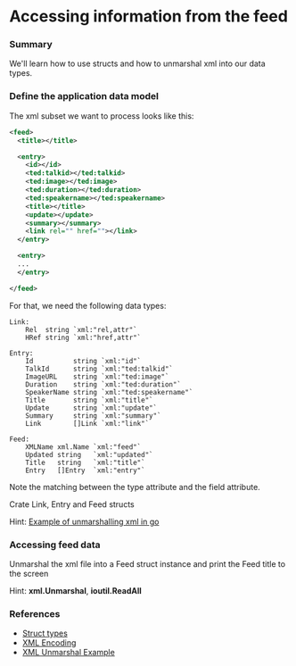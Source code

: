 # Accessing information from the feed

### Summary
We'll learn how to use structs and how to unmarshal xml into our data types.

### Define the application data model
The xml subset we want to process looks like this:

```xml
<feed>
  <title></title>

  <entry>
    <id></id>
    <ted:talkid></ted:talkid>
    <ted:image></ted:image>
    <ted:duration></ted:duration>
    <ted:speakername></ted:speakername>
    <title></title>
    <update></update>
    <summary></summary>
    <link rel="" href=""></link>
  </entry>

  <entry>
  ...
  </entry>

</feed>
```

For that, we need the following data types:

```
Link:
	Rel  string `xml:"rel,attr"`
	HRef string `xml:"href,attr"`

Entry:
	Id          string `xml:"id"`
	TalkId      string `xml:"ted:talkid"`
	ImageURL    string `xml:"ted:image"`
	Duration    string `xml:"ted:duration"`
	SpeakerName string `xml:"ted:speakername"`
	Title       string `xml:"title"`
	Update      string `xml:"update"`
	Summary     string `xml:"summary"`
	Link        []Link `xml:"link"`

Feed:
	XMLName xml.Name `xml:"feed"`
	Updated string   `xml:"updated"`
	Title   string   `xml:"title"`
	Entry   []Entry  `xml:"entry"`
```

Note the matching between the type attribute and the field attribute.

Crate Link, Entry and Feed structs

Hint: [Example of unmarshalling xml in go](https://golang.org/pkg/encoding/xml/#example_Unmarshal)

### Accessing feed data
Unmarshal the xml file into a Feed struct instance and print the Feed title to the screen

Hint: **xml.Unmarshal**, **ioutil.ReadAll**

### References
* [Struct types](https://golang.org/ref/spec#Struct_types)
* [XML Encoding](https://golang.org/pkg/encoding/xml)
* [XML Unmarshal Example](https://golang.org/pkg/encoding/xml/#example_Unmarshal)
